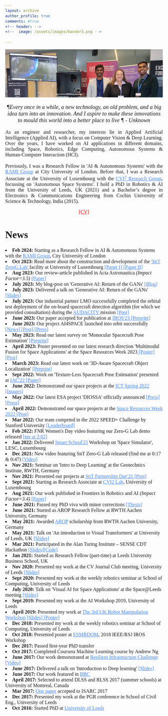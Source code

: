 ```yaml
---
layout: archive
author_profile: true
comments: #true
<!-- header: -->
<!--  image: /assets/images/banner3.png -->

---
```

<link rel="stylesheet" href="/assets/styles.css">
<!--------------------------------------------------------------------------------------------------------------------------->
<img src="/assets/images/bannerb1.jpg">
<!-- <img src="/assets/images/banner2.png"> -->

<div class="container_intro">
<font face="Precious" size="4">
<p align="center">
<i>&#182;Every once in a while, a new technology, an old problem, and a big idea turn into an innovation. And I aspire to make these innovations to mould this world into a better place to live &#182; - Unknown </i>
</p>
</font>

<font face="Lucida Grande" size="3">
<p align="justify">
As an engineer and researcher, my interests lie in Applied Artificial Intelligence (Applied AI), with a focus on Computer Vision & Deep Learning. Over the years, I have worked on AI applications in different domains, including Space, Robotics, Edge Computing, Autonomous Systems & Human-Computer Interaction (HCI). 
<br>  
<br> 
Previously, I was a Research Fellow in 'AI & Autonomous Systems' with the <a style="color: #4285F4" href="https://www.rami-group.co.uk/team" >RAMI Group</a> at City University of London. Before that, I was a Research Associate at the University of Luxembourg with the <a style="color: #4285F4" href="https://cvi2.uni.lu/" >CVI<sup>2</sup> Research Group</a>, focussing on 'Autonomous Space Systems'. I hold a PhD in Robotics & AI from the University of Leeds, UK (2021) and a Bachelor’s degree in Electronics & Communications Engineering from Cochin University of Science & Technology, India (2015).
</p>
</font>
</div>
  
<font face="Precious" size="3">
<p align="center">
<a style="color: red" href="https://drive.google.com/file/d/1FO8ClVyLf7icTIBO2jBQ0x_sfxtd66Fy/view?usp=sharing"> [CV] </a>
</p>
</font>

<!--------------------------------------------------------------------------------------------------------------------------->

<font face="Lucida Grande" size="3">
<p align="center">
<div class="container_homepage">
<h1>News</h1>
<li><b>Feb 2024: </b> Starting as a Research Fellow in AI & Autonomous Systems with the <a style="color: #4285F4" href="https://www.ramigroup.co.uk/">RAMI Group</a>, City University of London </li>  
<li><b>Oct 2023: </b> Read more about the construction and development of the <a style="color: #4285F4" href="https://www.uni.lu/snt-en/facilities/zero-g-lab/">'SnT ZeroG Lab' </a> facility at University of Luxembourg <a style="color: #4285F4" href="https://www.sciencedirect.com/science/article/pii/S2468896723000939"> [Paper I]</a><a style="color: #4285F4" href="https://www.hindawi.com/journals/ijae/2023/9944614/"> [Paper II]</a></li>   
<li><b>Aug 2023: </b> Our review-article published in Acta Astronautica <i>(Impact Factor=3.5)</i> <a style="color: #4285F4" href="https://www.sciencedirect.com/science/article/pii/S0094576523003995"> [Paper]</a></li> 
<li><b>July 2023: </b> My blog-post on 'Generative AI: Return of the GANs' <a style="color: #4285F4" href="https://leopauly.medium.com/generative-ai-return-of-the-gans-e73b83904bee"> [Blog]</a></li> 
<li><b>July 2023: </b> Delivered a talk on 'Generative AI: Return of the GANs' <a style="color: #4285F4" href="https://drive.google.com/file/d/1uEdgdoCA7Uk_v3RD9s2nFaO_7EEdcwC7/view"> [Slides]</a></li> 
 <li><b>July 2023: </b> Our industrial partner LMO successfully completed the orbital test deployment of the on-board spacecraft detection algorithm (for which we provided consultation) during the <a style="color: #4285F4" href="https://www.linkedin.com/posts/d-orbit_inorbitnow-space-spacetech-activity-7079374808295047169-QTvI/"> AUDACITY </a> mission <a style="color: #4285F4" href="https://www.linkedin.com/feed/update/urn:li:ugcPost:7079378638894157824?commentUrn=urn%3Ali%3Acomment%3A%28ugcPost%3A7079378638894157824%2C7079736512396828672%29&dashCommentUrn=urn%3Ali%3Afsd_comment%3A%287079736512396828672%2Curn%3Ali%3AugcPost%3A7079378638894157824%29"> [Post]</a></li> 
<li><b>June 2023: </b> Our paper accepted for publication at <a style="color: #4285F4" href="https://ieee-iros.org/"> IROS'23</a><a style="color: #4285F4" href="https://arxiv.org/pdf/2303.02058.pdf"> [Preprint]</a></li> 
<li><b>June 2023: </b> Our project AI4SPACE launched into orbit successfully<a style="color: #4285F4" href="https://www.uni.lu/fr/news/ai4space-snt-launches-in-space-machine-learning-experiment/"> [News]</a><a style="color: #4285F4" href="https://www.linkedin.com/feed/update/urn:li:activity:7074397648270630913/"> [Post]</a><a style="color: #4285F4" href="https://delano.lu/article/a-small-step-for-ai-and-a-big-"> [Press]</a></li>
<li><b>May 2023: </b> Read our latest survey on 'Monocular Spacecraft Pose Estimation' <a style="color: #4285F4" href="https://arxiv.org/pdf/2305.07348.pdf"> [Preprint]</a></li> 
<li><b>April 2023: </b> Poster presented on our latest research direction 'Multimodal Fusion for Space Applications' at the Space Resources Week 2023<a style="color: #4285F4" href="https://drive.google.com/file/d/1wpm73ikiNKUN3O6h3ILYuSa068c9iDlW/view?usp=sharing"> [Poster]</a><a style="color: #4285F4" href="https://www.linkedin.com/posts/leopauly_spaceresweek-spaceexploration-ai-activity-7055931053412102144-MALy/?utm_source=share&utm_medium=member_desktop"> [Post]</a></li>  
<li><b>March 2023: </b> Read our latest work on '3D-Aware Spacecraft Object Localization' <a style="color: #4285F4" href="https://arxiv.org/pdf/2303.02058.pdf"> [Preprint]</a></li> 
<li><b>Sept 2022: </b> Work on 'Texture-Less Spacecraft Pose Estimation' presented at <a style="color: #4285F4" href="https://iac2022.org/">IAC'22</a><a style="color: #4285F4" href="https://orbilu.uni.lu/handle/10993/52590"> [Paper]</a></li> 
<li><b>June 2022: </b> Demonstrated our space projects at the <a style="color: #4285F4" href="https://www.ictspring.com/programme/the-programme/">ICT Spring 2022</a><a style="color: #4285F4" href="https://drive.google.com/file/d/1V0Gj6XYzEV9ebkR1WzPO5Hkj6xh9kC2Y/view?usp=share_link
"> [Images]</a></li>  
<li><b>May 2022: </b> Our latest ESA project 'DIOSSA' officially announced <a style="color: #4285F4" href="https://chronicle.lu/category/space/40850-luxembourg-space-start-up-lmo-uni-lu-awarded-esa-luximpulse-contract"> [Press]</a>
<a style="color: #4285F4" href="https://www.uni.lu/snt-fr/news/autonomy-and-ai-to-create-an-in-space-economy/"> [Press]</a></li>  
<li><b>April 2022: </b> Demonstrated our space projects at the <a style="color: #4285F4" href="https://www.spaceresourcesweek.lu/space-resources-week-2022-past-editions">Space Resources Week 2022</a><a style="color: #4285F4" href="https://www.linkedin.com/posts/leopauly_space-projects-space-activity-6927571695171993601-edJM?utm_source=share&utm_medium=member_desktop"> [Post]</a></li>  
<li><b>Mar 2022: </b> Our team competed in the 2022 SPEED+ Challenge by Stanford University <a style="color: #4285F4" href="https://kelvins.esa.int/pose-estimation-2021/leaderboard/lightbox-final-result">[Leaderboard]</a></li>  
<li><b>Feb 2022: </b> FNR Women's Day video featuring our Zero-G Lab demo released <a style="color: #4285F4" href="https://youtu.be/wPcktxAR5ew?t=122">[me at 2:02]</a></li>  
<li><b>Jan 2022: </b> Delivered <a style="color: #4285F4" href="https://smartschoul2025.uni.lu/news/"> Smart Schoul'25</a> Workshop on 'Space Simulator', LESC, Luxembourg </li> 
<li><b>Dec 2021: </b> New video featuring SnT Zero-G Lab released (find me at 0:17 & 0:47) <a style="color: #4285F4" href="https://youtu.be/kFhv9fGXk8w?t=18">[Video]</a></li>  
<li><b>Nov 2021: </b> Seminar on 'Intro to Deep Learning' at the Geotechnics Institute, RWTH, Germany </li>  
<li><b>Nov 2021: </b> Presented our projects at <a style="color: #4285F4" href="https://www.youtube.com/watch?v=oKoQnM7YT4M&ab_channel=UniversityofLuxembourg">SnT Partnership Day'21 </a><a style="color: #4285F4" href="https://www.linkedin.com/posts/leopauly_cvi2-space-technology-activity-6870761829287641088-IXpA?utm_source=share&utm_medium=member_desktop">[Post]</a></li>
<li><b>Sept 2021: </b> Starting as Research Associate at <a style="color: #4285F4" href="https://cvi2.uni.lu/">CVI2 Lab</a>, University of Luxembourg </li>  
<li><b>Aug 2021: </b> Our work published in Frontiers in Robotics and AI <i>(Impact Factor=3.4)</i> <a style="color: #4285F4" href="https://www.frontiersin.org/articles/10.3389/frobt.2021.686368/full">[Paper]</a></li>  
<li><b>June 2021: </b> Passed my PhD viva with minor corrections <a style="color: #4285F4" href="https://etheses.whiterose.ac.uk/29169/">[Thesis]</a></li>  
<li><b>June 2021: </b>Started as AROP Research Fellow at RWTH Aachen University, Germany </li>
<li><b>May 2021: </b>Awarded  <a style="color: #4285F4" href="https://www.rwth-aachen.de/cms/root/Studium/Im-Studium/Stipendien-Foerderung/~fhgwb/Advanced-Research-Opportunities-Program/lidx/1/#:~:text=The%20goal%20of%20the%20Advanced,and%20intercultural%20trainings%20at%20RWTH.">AROP</a> scholarship from RWTH Aachen University, Germany </li>
<li><b>May 2021: </b> Talk on 'An introduction to Visual Transformers' at University of Leeds, UK <a style="color: #4285F4" href="https://lnkd.in/eyQvb9U">[Slides]</a></li>
<li><b>Mar 2021: </b>  Participated in the Alan Turing Institute – SENSE CDT Hackathon <a style="color: #4285F4" href="https://lnkd.in/dtaBPwi">[Slides]</a><a style="color: #4285F4" href="https://lnkd.in/dzTryn8">[Code]</a></li>
<li><b>Jan 2021: </b> Started as Research Fellow (part-time) at Leeds University Business School, UK</li>
<li><b>Nov 2020: </b> Presented my work at the CV Journal Club meeting, University of Leeds <a style="color: #4285F4" href="https://drive.google.com/file/d/1xizv0G04Ej49LZDm29QCi_tGjbAyUxzx/view?usp=sharing">[Slides]</a></li>
<li><b>Sept 2020: </b> Presented my work at the weekly robotics seminar at School of Computing, University of Leeds</li>
<li><b>July 2020: </b> Talk on 'Visual AI for Space Applications' at the Space@Leeds meeting <a style="color: #4285F4" href="https://www.slideshare.net/leopauly/space-ai-237076852">[Slides]</a></li>
<li><b>Sept 2019: </b> Presented my work at the AI Workshop 2019, University of Leeds</li>
<li><b>April 2019: </b> Presented my work at <a style="color: #4285F4" href="https://www.robot-manipulation.uk/_files/ugd/20f657_92c2d5bba5e84f589feda36d2ed8029b.pdf">The 3rd UK Robot Manipulation Workshop</a> <a style="color: #4285F4" href="https://drive.google.com/file/d/1G7T1UMQ6JdxZx8iTElhD9psxCYky10Wf/view?usp=sharing">[Slides]</a><a style="color: #4285F4" href="https://drive.google.com/file/d/1i6jnQp3I4pwxO1XzQCDXnVosrDbI17Ew/view?usp=sharing" > [Poster]</a></li>
<li><b>Dec 2018: </b> Presented my work at the weekly robotics seminar at School of Computing, University of Leeds</li>
<li><b>Oct 2018: </b> Presented poster at <a style="color: #4285F4" href="https://sites.google.com/view/objmani/posters?authuser=0">ESMRDOM</a>, 2018 IEEE/RSJ IROS Workshop 
<!--- <a style="color: #4285F4" href="https://drive.google.com/file/d/1p1VwR7_Gp1VMBuCa2u7hUyR6QIBeRNfs/view?usp=sharing" > [Poster]</a> --->
</li>
<li><b>Dec 2017: </b> Passed first-year PhD transfer</li>
<li><b>Oct 2017: </b> Completed Coursera Machine Learning course by Andrew Ng</li>
<li><b>June 2017: </b>Our work demonstrated at <a style="color: #4285F4" href="http://selfrepairingcities.com/outputs/robots-resilient-infrastructure/">Resilient Infrastructure Challenge</a><a style="color: #4285F4" href="https://www.youtube.com/watch?v=c5fLRL_gbmw
"> [Video]</a></li>
<li><b>June 2017: </b>Delivered a talk on 'Introduction to Deep learning' <a style="color: #4285F4" href="https://www.slideshare.net/leopauly/introduction-to-deep-learning-77045231
">[Slides]</a></li>

<li><b>June 2017: </b>Our work featured in <a style="color: #4285F4" href="https://www.bbc.co.uk/programmes/b08w1gqq">BBC</a></li>
<li><b>April 2017: </b> Selected to attend DLSS and RLSS 2017 (summer schools) at University of Montreal, Canada</li>
<li><b>Mar 2017: </b><a style="color: #4285F4" href="https://core.ac.uk/download/pdf/96765657.pdf"> One paper</a> accepted to ISARC 2017</li>
<li><b>Dec 2017: </b> Presented my work at the PGR conference in School of Civil Eng., University of Leeds</li>
<li><b>Oct 2016: </b> Started PhD at <a style="color: #4285F4" href="https://www.leeds.ac.uk/">University of Leeds </a></li>
</div>
</p>
</font>

<!--------------------------------------------------------------------------------------------------------------------------->
